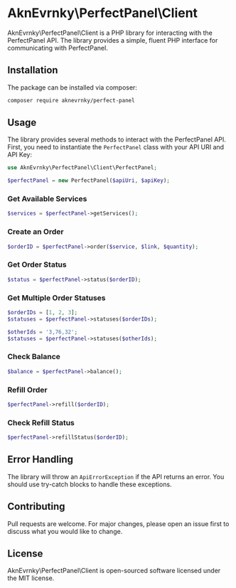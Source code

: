# AknEvrnky\PerfectPanel\Client

AknEvrnky\PerfectPanel\Client is a PHP library for interacting with the PerfectPanel API. The library provides a simple, fluent PHP interface for communicating with PerfectPanel.

## Installation

The package can be installed via composer:

```bash
composer require aknevrnky/perfect-panel
```

## Usage
The library provides several methods to interact with the PerfectPanel API.
First, you need to instantiate the `PerfectPanel` class with your API URI and API Key:

```php
use AknEvrnky\PerfectPanel\Client\PerfectPanel;

$perfectPanel = new PerfectPanel($apiUri, $apiKey);
```

### Get Available Services

```php
$services = $perfectPanel->getServices();
```

### Create an Order
```php
$orderID = $perfectPanel->order($service, $link, $quantity);
```

### Get Order Status
```php
$status = $perfectPanel->status($orderID);
```

### Get Multiple Order Statuses
```php
$orderIDs = [1, 2, 3];
$statuses = $perfectPanel->statuses($orderIDs);

$otherIds = '3,76,32';
$statuses = $perfectPanel->statuses($otherIds);
```

### Check Balance
```php
$balance = $perfectPanel->balance();
```

### Refill Order
```php
$perfectPanel->refill($orderID);
```

### Check Refill Status
```php
$perfectPanel->refillStatus($orderID);
```

## Error Handling
The library will throw an `ApiErrorException` if the API returns an error.
You should use try-catch blocks to handle these exceptions.

## Contributing
Pull requests are welcome. For major changes, please open an issue first to discuss what you would like to change.

## License
AknEvrnky\PerfectPanel\Client is open-sourced software licensed under the MIT license.